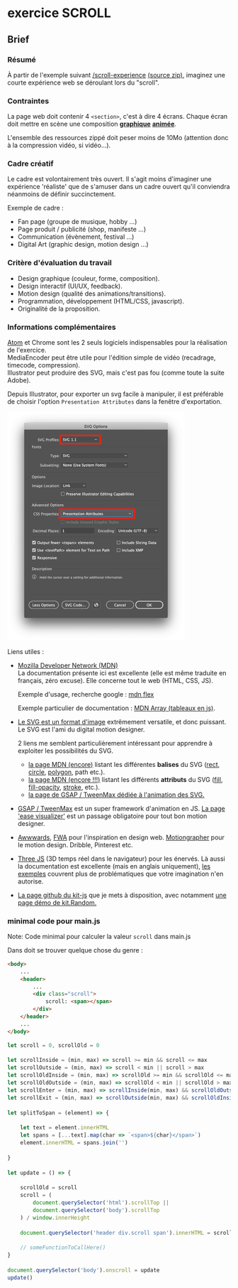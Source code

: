 # exercice SCROLL

## Brief

### Résumé
À partir de l'exemple suivant [/scroll-experience](https://jniac.github.io/education/javascript/exercise-scroll/scroll-experience/) [(source zip)](https://github.com/jniac/education/blob/master/javascript/exercise-scroll/scroll-experience.zip?raw=true), imaginez une courte expérience web se déroulant lors du "scroll".

### Contraintes
La page web doit contenir 4 `<section>`, c'est à dire 4 écrans. Chaque écran doit mettre en scène une composition [**graphique**](https://en.wikipedia.org/wiki/Graphic_design) [**animée**](https://fr.wikipedia.org/wiki/Animation_(audiovisuel)).

L'ensemble des ressources zippé doit peser moins de 10Mo (attention donc à la compression vidéo, si vidéo...).

### Cadre créatif
Le cadre est volontairement très ouvert. Il s'agit moins d'imaginer une expérience 'réaliste' que de s'amuser dans un cadre ouvert qu'il conviendra néanmoins de définir succinctement.

Exemple de cadre :
- Fan page (groupe de musique, hobby ...)
- Page produit / publicité (shop, manifeste ...)
- Communication (évènement, festival ...)
- Digital Art (graphic design, motion design ...)

### Critère d'évaluation du travail

- Design graphique (couleur, forme, composition).
- Design interactif (UI/UX, feedback).
- Motion design (qualité des animations/transitions).
- Programmation, développement (HTML/CSS, javascript).
- Originalité de la proposition.

### Informations complémentaires

[Atom](https://atom.io/) et Chrome sont les 2 seuls logiciels indispensables pour la réalisation de l'exercice.  
MediaEncoder peut être utile pour l'édition simple de vidéo (recadrage, timecode, compression).  
Illustrator peut produire des SVG, mais c'est pas fou (comme toute la suite Adobe).

Depuis Illustrator, pour exporter un svg facile à manipuler, il est préférable de choisir l'option `Presentation Attributes` dans la fenêtre d'exportation.

<img src="data/illustrator-export-svg.png" width="400">

Liens utiles :
- [Mozilla Developer Network (MDN)](https://developer.mozilla.org/fr/)  
  La documentation présente ici est excellente (elle est même traduite en français, zéro excuse). Elle concerne tout le web (HTML, CSS, JS).

  Exemple d'usage, recherche google : [mdn flex](https://www.google.com/search?q=mdn+flex&oq=mdn+flex&aqs=chrome..69i57j0l7.2414j0j4&sourceid=chrome&ie=UTF-8)

  Exemple particulier de documentation : [MDN Array (tableaux en js)](https://developer.mozilla.org/fr/docs/Web/JavaScript/Reference/Objets_globaux/Array).

- [Le SVG est un format d'image](https://fr.wikipedia.org/wiki/Scalable_Vector_Graphics) extrêmement versatile, et donc puissant. Le SVG est l'ami du digital motion designer.

  2 liens me semblent particulièrement intéressant pour apprendre à exploiter les possibilités du SVG.
  - [la page MDN (encore)](https://developer.mozilla.org/fr/docs/Web/SVG/Element) listant les différentes **balises** du SVG ([rect](https://developer.mozilla.org/fr/docs/Web/SVG/Element/rect), [circle](https://developer.mozilla.org/fr/docs/Web/SVG/Element/circle), [polygon](https://developer.mozilla.org/fr/docs/Web/SVG/Element/polygon), path etc.).
  - [la page MDN (encore !!!)](https://developer.mozilla.org/fr/docs/Web/SVG/Attribute) listant les différents **attributs** du SVG ([fill](https://developer.mozilla.org/fr/docs/Web/SVG/Attribute/fill), [fill-opacity](https://developer.mozilla.org/fr/docs/Web/SVG/Attribute/fill-opacity), [stroke](https://developer.mozilla.org/fr/docs/Web/SVG/Attribute/stroke), etc.).
  - [la page de GSAP / TweenMax dédiée à l'animation des SVG.](https://greensock.com/svg-tips/)

- [GSAP / TweenMax](https://greensock.com/gsap/) est un super framework d'animation en JS. [La page 'ease visualizer'](https://greensock.com/ease-visualizer/) est un passage obligatoire pour tout bon motion designer.

- [Awwwards](https://www.awwwards.com/), [FWA](https://thefwa.com/) pour l'inspiration en design web. [Motiongrapher](http://motionographer.com/) pour le motion design. Dribble, Pinterest etc.

- [Three JS](https://threejs.org/) (3D temps réel dans le navigateur) pour les énervés. Là aussi la documentation est excellente (mais en anglais uniquement), [les exemples](https://threejs.org/examples/#webgl_interactive_cubes_ortho) couvrent plus de problématiques que votre imagination n'en autorise.

- [La page github du kit-js](https://jniac.github.io/js-kit/test/random/) que je mets à disposition, avec notamment [une page démo de kit.Random.](https://jniac.github.io/js-kit/test/random/)




### minimal code pour main.js

Note: Code minimal pour calculer la valeur `scroll` dans main.js

Dans <body/> doit se trouver quelque chose du genre :
```html
<body>
	...
	<header>
		...
		<div class="scroll">
			scroll: <span></span>
		</div>
	</header>
	...
</body>
```

```javascript
let scroll = 0, scrollOld = 0

let scrollInside = (min, max) => scroll >= min && scroll <= max
let scrollOutside = (min, max) => scroll < min || scroll > max
let scrollOldInside = (min, max) => scrollOld >= min && scrollOld <= max
let scrollOldOutside = (min, max) => scrollOld < min || scrollOld > max
let scrollEnter = (min, max) => scrollInside(min, max) && scrollOldOutside(min, max)
let scrollExit = (min, max) => scrollOutside(min, max) && scrollOldInside(min, max)

let splitToSpan = (element) => {

	let text = element.innerHTML
	let spans = [...text].map(char => `<span>${char}</span>`)
	element.innerHTML = spans.join('')

}

let update = () => {

	scrollOld = scroll
	scroll = (
		document.querySelector('html').scrollTop ||
		document.querySelector('body').scrollTop
	) / window.innerHeight

	document.querySelector('header div.scroll span').innerHTML = scroll.toFixed(2)

    // someFunctionToCallHere()
}

document.querySelector('body').onscroll = update
update()
```
